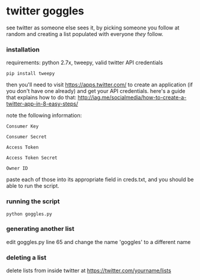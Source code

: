 # twitter goggles
see twitter as someone else sees it, by picking someone you follow at random and creating a list populated with everyone *they* follow. 

### installation
requirements: python 2.7x, tweepy, valid twitter API credentials

```pip install tweepy```

then you'll need to visit https://apps.twitter.com/ to create an application (if you don't have one already) and get your API credentials. here's a guide that explains how to do that: http://iag.me/socialmedia/how-to-create-a-twitter-app-in-8-easy-steps/

note the following information:

```Consumer Key```

```Consumer Secret```

```Access Token```

```Access Token Secret```

```Owner ID```

paste each of those into its appropriate field in creds.txt, and you should be able to run the script.

### running the script
```python goggles.py```

### generating another list
edit goggles.py line 65 and change the name 'goggles' to a different name

### deleting a list
delete lists from inside twitter at https://twitter.com/yourname/lists